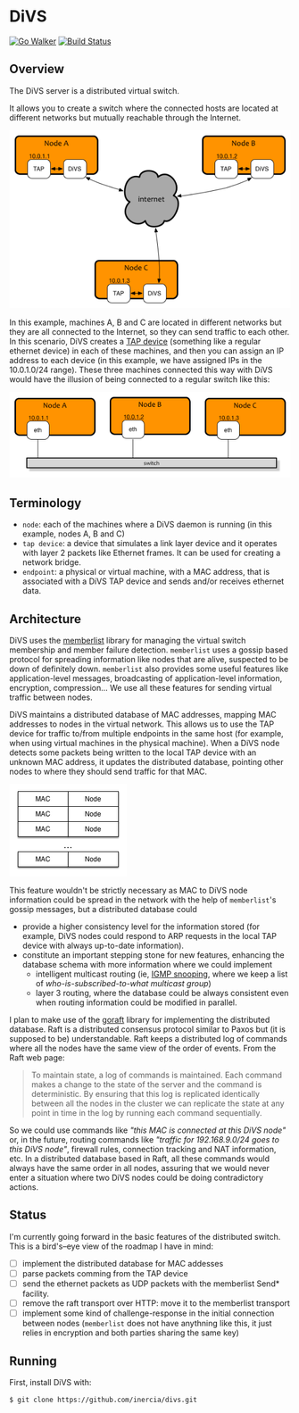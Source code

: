 DiVS
=====

[![Go Walker](http://gowalker.org/api/v1/badge)](https://gowalker.org/github.com/inercia/divs)
[![Build Status](https://drone.io/github.com/inercia/divs/status.png)](https://drone.io/github.com/inercia/divs/latest)

## Overview

The DiVS server is a distributed virtual switch.

It allows you to create a switch where the connected hosts are located at
different networks but mutually reachable through the Internet.

![Overview](https://raw.githubusercontent.com/inercia/divs/master/docs/images/overview.png)

In this example, machines A, B and C are located in different networks but
they are all connected to the Internet, so they can send traffic to each other.
In this scenario, DiVS creates a [TAP device](http://en.wikipedia.org/wiki/TUN/TAP)
(something like a regular ethernet device) in each of these machines, and then
you can assign an IP address to each device (in this example, we have assigned
IPs in the 10.0.1.0/24 range). These three machines connected this way with DiVS
would have the illusion of being connected to a regular switch like this:

![Equivalent Switch](https://raw.githubusercontent.com/inercia/divs/master/docs/images/equivalent-switch.png)

Terminology
-----------

  * `node`: each of the machines where a DiVS daemon is running (in this example,
  nodes A, B and C)
  * `tap device`: a device that simulates a link layer device and it operates
  with layer 2 packets like Ethernet frames. It can be used for creating a network bridge.
  * `endpoint`: a physical or virtual machine, with a MAC address, that is associated
  with a DiVS TAP device and sends and/or receives ethernet data.

Architecture
------------

DiVS uses the [memberlist](https://github.com/hashicorp/memberlist) library
for managing the virtual switch membership and member failure detection. `memberlist`
uses a gossip based protocol for spreading information like nodes that are alive,
suspected to be down of definitely down. `memberlist` also provides some useful
features like application-level messages, broadcasting of application-level
information, encryption, compression... We use all these features for sending
virtual traffic between nodes.

DiVS maintains a distributed database of MAC addresses, mapping MAC addresses to
nodes in the virtual network. This allows us to use the
TAP device for traffic to/from multiple endpoints in the same host (for example,
when using virtual machines in the physical machine). When a DiVS node detects
some packets being written to the local TAP device with an unknown MAC address,
it updates the distributed database, pointing other nodes to where they should
send traffic for that MAC.

![MAC DiVS mapping](https://raw.githubusercontent.com/inercia/divs/master/docs/images/macs-table-overview.png)

This feature wouldn't be strictly necessary as MAC to DiVS node information could
be spread in the network with the help of `memberlist`'s gossip messages, but
a distributed database could

  * provide a higher consistency level for the information stored (for example,
  DiVS nodes could respond to ARP requests in the local TAP device with always
  up-to-date information).
  * constitute an important stepping stone for new features, enhancing the database
  schema with more information where we could implement 
    * intelligent multicast routing (ie, [IGMP snooping](http://en.wikipedia.org/wiki/IGMP_snooping),
    where we keep a list of *who-is-subscribed-to-what multicast group*)
    * layer 3 routing, where the database could be always consistent even when
    routing information could be modified in parallel. 

I plan to make use of the [goraft](https://github.com/goraft/raft) library for
implementing the distributed database. Raft is a distributed consensus protocol
similar to Paxos but (it is supposed to be) understandable. Raft keeps a
distributed log of commands where all the nodes have the same view of the order
of events. From the Raft web page:

> To maintain state, a log of commands is maintained. Each command makes a change
> to the state of the server and the command is deterministic. By
> ensuring that this log is replicated identically between all the nodes
> in the cluster we can replicate the state at any point in time in the log
> by running each command sequentially.

So we could use commands like *"this MAC is connected at this DiVS node"* or, in
the future, routing commands like *"traffic for 192.168.9.0/24 goes to this
DiVS node"*, firewall rules, connection tracking and NAT information, etc. In a
distributed database based in Raft, all these commands would always
have the same order in all nodes, assuring that we would never enter a situation
where two DiVS nodes could be doing contradictory actions.

## Status

I'm currently going forward in the basic features of the distributed switch.
This is a bird's–eye view of the roadmap I have in mind:

+ [ ] implement the distributed database for MAC addesses
+ [ ] parse packets comming from the TAP device
+ [ ] send the ethernet packets as UDP packets with the memberlist Send* facility.
+ [ ] remove the raft transport over HTTP: move it to the memberlist transport
+ [ ] implement some kind of challenge-response in the initial connection between
      nodes (`memberlist` does not have anythning like this, it just relies in
      encryption and both parties sharing the same key)

## Running

First, install DiVS with:

```sh
$ git clone https://github.com/inercia/divs.git
```

